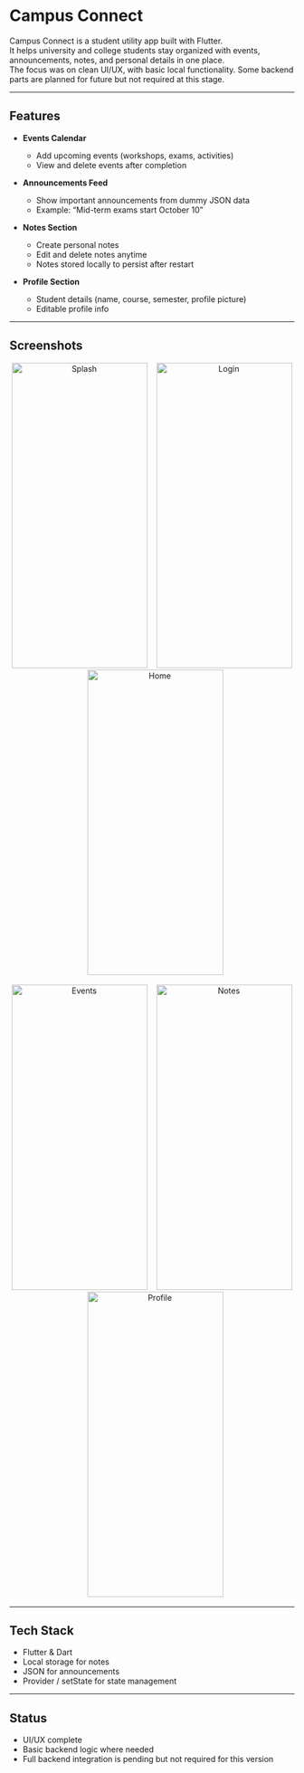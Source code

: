 # Campus Connect

Campus Connect is a student utility app built with Flutter.  
It helps university and college students stay organized with events, announcements, notes, and personal details in one place.  
The focus was on clean UI/UX, with basic local functionality. Some backend parts are planned for future but not required at this stage.  

---

## Features
- **Events Calendar**  
  - Add upcoming events (workshops, exams, activities)  
  - View and delete events after completion  

- **Announcements Feed**  
  - Show important announcements from dummy JSON data  
  - Example: “Mid-term exams start October 10”  

- **Notes Section**  
  - Create personal notes  
  - Edit and delete notes anytime  
  - Notes stored locally to persist after restart  

- **Profile Section**  
  - Student details (name, course, semester, profile picture)  
  - Editable profile info  

---

## Screenshots

<p align="center">
  <img width="240" height="540" alt="Splash" src="https://github.com/user-attachments/assets/7924f2c7-9c87-45f3-9bb4-095f95ee5bac" />
  &nbsp;&nbsp;
  <img width="240" height="540" alt="Login" src="https://github.com/user-attachments/assets/2a52a60c-ce5d-41e3-abb7-80fb2e5267be" />
  &nbsp;&nbsp;
  <img width="240" height="540" alt="Home" src="https://github.com/user-attachments/assets/c1bc3cff-dcb7-418b-ac1c-bbaab78c8042" />
</p>

<p align="center">
  <img width="240" height="540" alt="Events" src="https://github.com/user-attachments/assets/c9994412-e746-42d7-84e6-2112d33c1647" />
  &nbsp;&nbsp;
  <img width="240" height="540" alt="Notes" src="https://github.com/user-attachments/assets/1847cb9e-614b-493d-8f62-e6fe2e3f611c" />
  &nbsp;&nbsp;
  <img width="240" height="540" alt="Profile" src="https://github.com/user-attachments/assets/75dd38da-0f1b-45e4-99d2-f0d428ba790b" />
</p>

---

## Tech Stack
- Flutter & Dart  
- Local storage for notes  
- JSON for announcements  
- Provider / setState for state management  

---

## Status
- UI/UX complete  
- Basic backend logic where needed  
- Full backend integration is pending but not required for this version  
